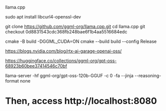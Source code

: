 llama.cpp


sudo apt install libcurl4-openssl-dev

git clone https://github.com/ggml-org/llama.cpp.git
cd llama.cpp
git checkout 0d8831543cdc368fb248bae6f1b4aa5516684edc


cmake -B build -DGGML_CUDA=ON
cmake --build build --config Release

https://blogs.nvidia.com/blog/rtx-ai-garage-openai-oss/


https://huggingface.co/collections/ggml-org/gpt-oss-68923b60bee37414546c70bf

llama-server -hf ggml-org/gpt-oss-120b-GGUF -c 0 -fa --jinja --reasoning-format none

# Then, access http://localhost:8080

